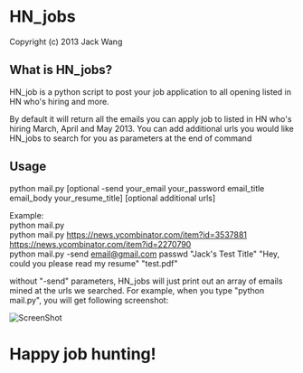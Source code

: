 HN_jobs
=======

Copyright (c) 2013 Jack Wang  
  
What is HN_jobs?
-------------  
HN_job is a python script to post your job application to all opening listed in HN who's hiring and more.  
  
By default it will return all the emails you can apply job to listed in HN who's hiring March, April and May 2013. You can add additional urls you would like HN_jobs to search for you as parameters at the end of command  

Usage  
-------------  
python mail.py [optional -send your_email your_password email_title email_body your_resume_title] [optional additional urls]  

Example:  
python mail.py   
python mail.py https://news.ycombinator.com/item?id=3537881 https://news.ycombinator.com/item?id=2270790  
python mail.py -send email@gmail.com passwd "Jack's Test Title" "Hey, could you please read my resume" "test.pdf"  
  
without "-send" parameters, HN_jobs will just print out an array of emails mined at the urls we searched. For example, when you type "python mail.py", you will get following screenshot:  
  
![ScreenShot](https://raw.github.com/jw2013/HN_jobs/master/screenshot/screenshot.png)
  
  
Happy job hunting!  
=======
